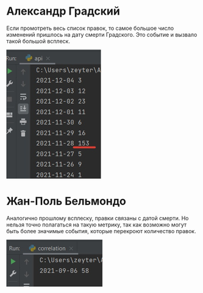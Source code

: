 <h1>Александр Градский</h1>

Если промотреть весь список правок, то самое большое число изменений пришлось на дату смерти Градского. Это событие 
и вызвало такой большой всплеск.

![](images/1_img.jpg)

<h1>Жан-Поль Бельмондо</h1>

Аналогично прошлому всплеску, правки связаны с датой смерти. Но нельзя точно полагаться на такую метрику, так как 
возможно могут быть более значимые события, которые перекроют количество правок.

![](images/2_img.jpg)